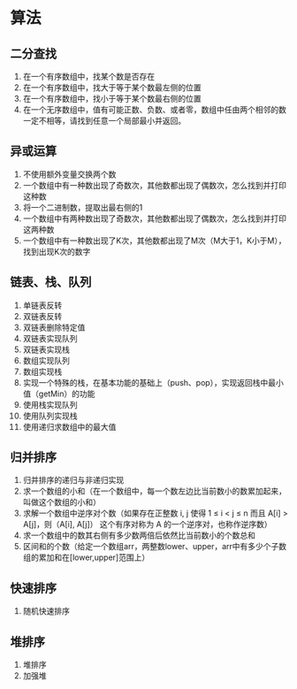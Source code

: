 # 算法

## 二分查找

1. 在一个有序数组中，找某个数是否存在
2. 在一个有序数组中，找大于等于某个数最左侧的位置
3. 在一个有序数组中，找小于等于某个数最右侧的位置
4. 在一个无序数组中，值有可能正数、负数、或者零，数组中任由两个相邻的数一定不相等，请找到任意一个局部最小并返回。

## 异或运算

1. 不使用额外变量交换两个数
2. 一个数组中有一种数出现了奇数次，其他数都出现了偶数次，怎么找到并打印这种数
3. 将一个二进制数，提取出最右侧的1
4. 一个数组中有两种数出现了奇数次，其他数都出现了偶数次，怎么找到并打印这两种数
5. 一个数组中有一种数出现了K次，其他数都出现了M次（M大于1，K小于M），找到出现K次的数字

## 链表、栈、队列

1. 单链表反转
2. 双链表反转
3. 双链表删除特定值
4. 双链表实现队列
5. 双链表实现栈
6. 数组实现队列
7. 数组实现栈
8. 实现一个特殊的栈，在基本功能的基础上（push、pop），实现返回栈中最小值（getMin）的功能
9. 使用栈实现队列
10. 使用队列实现栈
11. 使用递归求数组中的最大值

## 归并排序

1. 归并排序的递归与非递归实现
2. 求一个数组的小和（在一个数组中，每一个数左边比当前数小的数累加起来，叫做这个数组的小和）
3. 求解一个数组中逆序对个数（如果存在正整数 i, j 使得 1 ≤ i < j ≤ n 而且 A[i] > A[j]，则（A[i], A[j]） 这个有序对称为 A 的一个逆序对，也称作逆序数）
4. 求一个数组中的数其右侧有多少数两倍后依然比当前数小的个数总和
5. 区间和的个数（给定一个数组arr，两整数lower、upper，arr中有多少个子数组的累加和在[lower,upper]范围上）

## 快速排序

1. 随机快速排序

## 堆排序

1. 堆排序
2. 加强堆